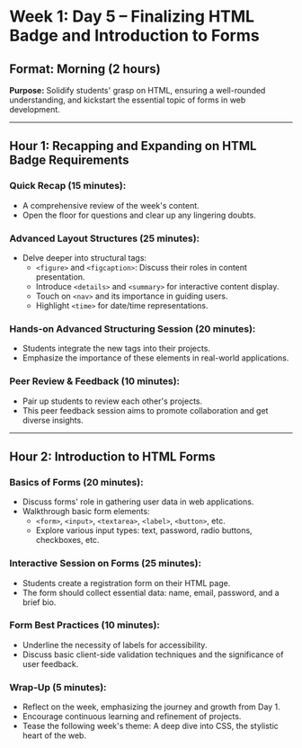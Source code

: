 # Week 1: Day 5 – Finalizing HTML Badge and Introduction to Forms

## Format: Morning (2 hours)

**Purpose:** Solidify students' grasp on HTML, ensuring a well-rounded understanding, and kickstart the essential topic of forms in web development.

---

## Hour 1: Recapping and Expanding on HTML Badge Requirements

### Quick Recap (15 minutes):
- A comprehensive review of the week's content.
- Open the floor for questions and clear up any lingering doubts.

### Advanced Layout Structures (25 minutes):
- Delve deeper into structural tags: 
  - `<figure>` and `<figcaption>`: Discuss their roles in content presentation.
  - Introduce `<details>` and `<summary>` for interactive content display.
  - Touch on `<nav>` and its importance in guiding users.
  - Highlight `<time>` for date/time representations.

### Hands-on Advanced Structuring Session (20 minutes):
- Students integrate the new tags into their projects.
- Emphasize the importance of these elements in real-world applications.
  
### Peer Review & Feedback (10 minutes):
- Pair up students to review each other's projects.
- This peer feedback session aims to promote collaboration and get diverse insights.

---

## Hour 2: Introduction to HTML Forms

### Basics of Forms (20 minutes):
- Discuss forms' role in gathering user data in web applications.
- Walkthrough basic form elements: 
  - `<form>`, `<input>`, `<textarea>`, `<label>`, `<button>`, etc.
  - Explore various input types: text, password, radio buttons, checkboxes, etc.

### Interactive Session on Forms (25 minutes):
- Students create a registration form on their HTML page.
- The form should collect essential data: name, email, password, and a brief bio.

### Form Best Practices (10 minutes):
- Underline the necessity of labels for accessibility.
- Discuss basic client-side validation techniques and the significance of user feedback.

### Wrap-Up (5 minutes):
- Reflect on the week, emphasizing the journey and growth from Day 1.
- Encourage continuous learning and refinement of projects.
- Tease the following week's theme: A deep dive into CSS, the stylistic heart of the web.
